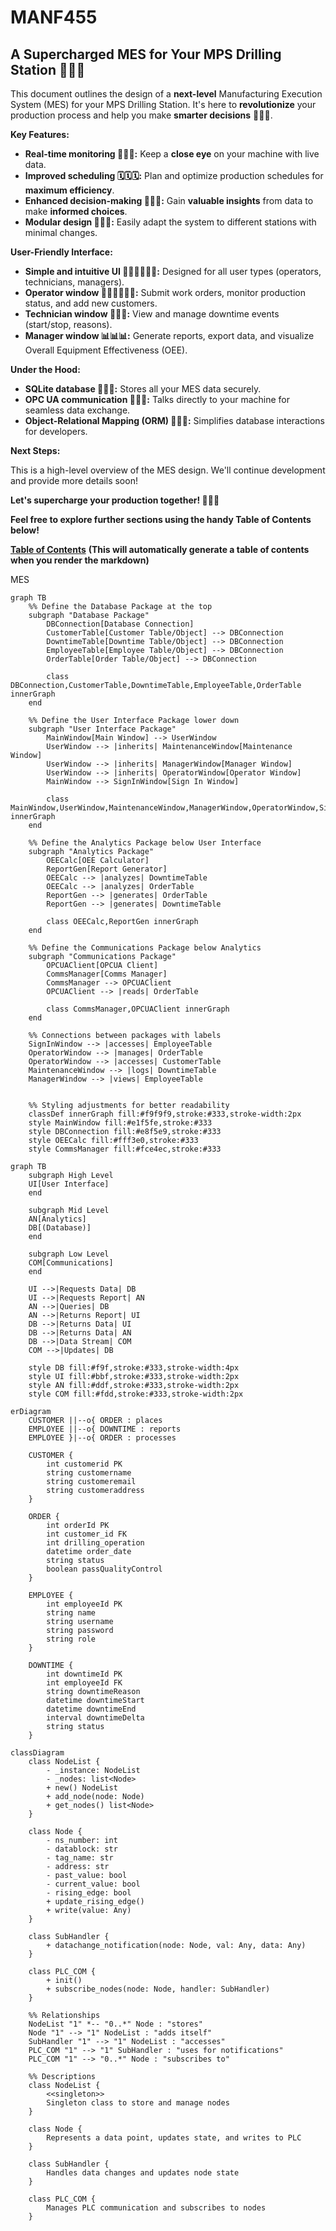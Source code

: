 # MANF455
## A **Supercharged** MES for Your **MPS Drilling Station** 🚀🚀🚀

This document outlines the design of a **next-level** Manufacturing Execution System (MES) for your MPS Drilling Station. It's here to **revolutionize** your production process and help you make **smarter decisions** 🧠🧠🧠.

**Key Features:**

* **Real-time monitoring 👀👀👀:** Keep a **close eye** on your machine with live data.
* **Improved scheduling 🗓️🗓️🗓️:** Plan and optimize production schedules for **maximum efficiency**.
* **Enhanced decision-making 🧠🧠🧠:** Gain **valuable insights** from data to make **informed choices**.
* **Modular design 🧩🧩🧩:** Easily adapt the system to different stations with minimal changes. 

**User-Friendly Interface:**

* **Simple and intuitive UI 🧑‍💻🧑‍💻🧑‍💻:** Designed for all user types (operators, technicians, managers).
* **Operator window 👷‍♀️👷‍♀️👷‍♀️:** Submit work orders, monitor production status, and add new customers. 
* **Technician window 🔧🔧🔧:** View and manage downtime events (start/stop, reasons). 
* **Manager window 📊📊📊:** Generate reports, export data, and visualize Overall Equipment Effectiveness (OEE). 

**Under the Hood:**

* **SQLite database 💾💾💾:** Stores all your MES data securely. 
* **OPC UA communication 📡📡📡:** Talks directly to your machine for seamless data exchange. 
* **Object-Relational Mapping (ORM) 🔗🔗🔗:** Simplifies database interactions for developers. 

**Next Steps:**

This is a high-level overview of the MES design. We'll continue development and provide more details soon!

**Let's supercharge your production together! 🚀🚀🚀**

**Feel free to explore further sections using the handy Table of Contents below\!**

**[Table of Contents](https://www.google.com/url?sa=E&source=gmail&q=#toc)**  **(This will automatically generate a table of contents when you render the markdown)**

MES
```mermaid
graph TB
    %% Define the Database Package at the top
    subgraph "Database Package"
        DBConnection[Database Connection]
        CustomerTable[Customer Table/Object] --> DBConnection
        DowntimeTable[Downtime Table/Object] --> DBConnection
        EmployeeTable[Employee Table/Object] --> DBConnection
        OrderTable[Order Table/Object] --> DBConnection
        
        class DBConnection,CustomerTable,DowntimeTable,EmployeeTable,OrderTable innerGraph
    end
    
    %% Define the User Interface Package lower down
    subgraph "User Interface Package"
        MainWindow[Main Window] --> UserWindow
        UserWindow --> |inherits| MaintenanceWindow[Maintenance Window]
        UserWindow --> |inherits| ManagerWindow[Manager Window]
        UserWindow --> |inherits| OperatorWindow[Operator Window]
        MainWindow --> SignInWindow[Sign In Window]
        
        class MainWindow,UserWindow,MaintenanceWindow,ManagerWindow,OperatorWindow,SignInWindow innerGraph
    end
    
    %% Define the Analytics Package below User Interface
    subgraph "Analytics Package"
        OEECalc[OEE Calculator]
        ReportGen[Report Generator]
        OEECalc --> |analyzes| DowntimeTable
        OEECalc --> |analyzes| OrderTable
        ReportGen --> |generates| OrderTable
        ReportGen --> |generates| DowntimeTable
        
        class OEECalc,ReportGen innerGraph
    end
    
    %% Define the Communications Package below Analytics
    subgraph "Communications Package"
        OPCUAClient[OPCUA Client]
        CommsManager[Comms Manager]
        CommsManager --> OPCUAClient
        OPCUAClient --> |reads| OrderTable
        
        class CommsManager,OPCUAClient innerGraph
    end
    
    %% Connections between packages with labels
    SignInWindow --> |accesses| EmployeeTable
    OperatorWindow --> |manages| OrderTable
    OperatorWindow --> |accesses| CustomerTable
    MaintenanceWindow --> |logs| DowntimeTable
    ManagerWindow --> |views| EmployeeTable
    
    
    %% Styling adjustments for better readability
    classDef innerGraph fill:#f9f9f9,stroke:#333,stroke-width:2px
    style MainWindow fill:#e1f5fe,stroke:#333
    style DBConnection fill:#e8f5e9,stroke:#333
    style OEECalc fill:#fff3e0,stroke:#333
    style CommsManager fill:#fce4ec,stroke:#333
```

```mermaid
graph TB
    subgraph High Level
    UI[User Interface]
    end

    subgraph Mid Level
    AN[Analytics]
    DB[(Database)]
    end

    subgraph Low Level
    COM[Communications]
    end

    UI -->|Requests Data| DB
    UI -->|Requests Report| AN
    AN -->|Queries| DB
    AN -->|Returns Report| UI
    DB -->|Returns Data| UI
    DB -->|Returns Data| AN
    DB -->|Data Stream| COM
    COM -->|Updates| DB

    style DB fill:#f9f,stroke:#333,stroke-width:4px
    style UI fill:#bbf,stroke:#333,stroke-width:2px
    style AN fill:#ddf,stroke:#333,stroke-width:2px
    style COM fill:#fdd,stroke:#333,stroke-width:2px
```

```mermaid
erDiagram
    CUSTOMER ||--o{ ORDER : places
    EMPLOYEE ||--o{ DOWNTIME : reports
    EMPLOYEE }|--o{ ORDER : processes

    CUSTOMER {
        int customerid PK
        string customername
        string customeremail
        string customeraddress
    }

    ORDER {
        int orderId PK
        int customer_id FK
        int drilling_operation
        datetime order_date
        string status
        boolean passQualityControl
    }

    EMPLOYEE {
        int employeeId PK
        string name
        string username
        string password
        string role
    }

    DOWNTIME {
        int downtimeId PK
        int employeeId FK
        string downtimeReason
        datetime downtimeStart
        datetime downtimeEnd
        interval downtimeDelta
        string status
    }
```

```mermaid
classDiagram
    class NodeList {
        - _instance: NodeList
        - _nodes: list<Node>
        + new() NodeList
        + add_node(node: Node)
        + get_nodes() list<Node>
    }

    class Node {
        - ns_number: int
        - datablock: str
        - tag_name: str
        - address: str
        - past_value: bool
        - current_value: bool
        - rising_edge: bool
        + update_rising_edge()
        + write(value: Any)
    }

    class SubHandler {
        + datachange_notification(node: Node, val: Any, data: Any)
    }

    class PLC_COM {
        + init()
        + subscribe_nodes(node: Node, handler: SubHandler)
    }

    %% Relationships
    NodeList "1" *-- "0..*" Node : "stores"
    Node "1" --> "1" NodeList : "adds itself"
    SubHandler "1" --> "1" NodeList : "accesses"
    PLC_COM "1" --> "1" SubHandler : "uses for notifications"
    PLC_COM "1" --> "0..*" Node : "subscribes to"

    %% Descriptions
    class NodeList {
        <<singleton>> 
        Singleton class to store and manage nodes
    }

    class Node {
        Represents a data point, updates state, and writes to PLC
    }

    class SubHandler {
        Handles data changes and updates node state
    }

    class PLC_COM {
        Manages PLC communication and subscribes to nodes
    }
```
